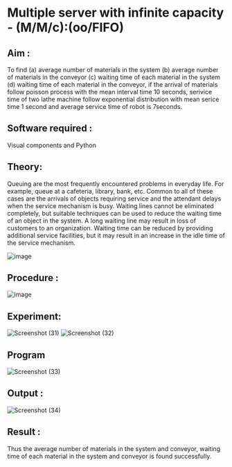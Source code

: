 # Multiple server with infinite capacity - (M/M/c):(oo/FIFO)
## Aim :
To find (a) average number of materials in the system (b) average number of materials in the conveyor (c) waiting time of each material in the system (d) waiting time of each material in the conveyor, if the arrival  of materials follow poisson process with the mean interval time 10 seconds, serivice time of two lathe machine follow exponential distribution with mean serice time 1 second and average service time of robot is 7seconds.

## Software required :
Visual components and Python

## Theory:
Queuing are the most frequently encountered problems in everyday life. For example, queue at a cafeteria, library, bank, etc. Common to all of these cases are the arrivals of objects requiring service and the attendant delays when the service mechanism is busy. Waiting lines cannot be eliminated completely, but suitable techniques can be used to reduce the waiting time of an object in the system. A long waiting line may result in loss of customers to an organization. Waiting time can be reduced by providing additional service facilities, but it may result in an increase in the idle time of the service mechanism.

![image](https://user-images.githubusercontent.com/103921593/203238035-1c8109bc-cbf2-4c77-baea-c5b682a752ef.png)

## Procedure :

![image](https://user-images.githubusercontent.com/103921593/203238265-176740b0-eae2-4772-90be-5449869ac9b0.png)




## Experiment:
![Screenshot (31)](https://github.com/sameena77/Muttiple-capacity-with-infinite-capacity/assets/155620541/fe3fe05f-cac8-49c8-b62a-911a3ece6784)
![Screenshot (32)](https://github.com/sameena77/Muttiple-capacity-with-infinite-capacity/assets/155620541/46848ee3-11f3-4df0-93da-3cb5a4a785bb)


## Program
![Screenshot (33)](https://github.com/sameena77/Muttiple-capacity-with-infinite-capacity/assets/155620541/a05331e6-5d56-4556-b51c-c9047e84dc4a)


## Output :
![Screenshot (34)](https://github.com/sameena77/Muttiple-capacity-with-infinite-capacity/assets/155620541/70642b52-7ebe-4616-9890-f7d49703a993)

## Result : 
Thus the average number of materials in the system and conveyor, waiting time of each material in the system and conveyor is found successfully.

